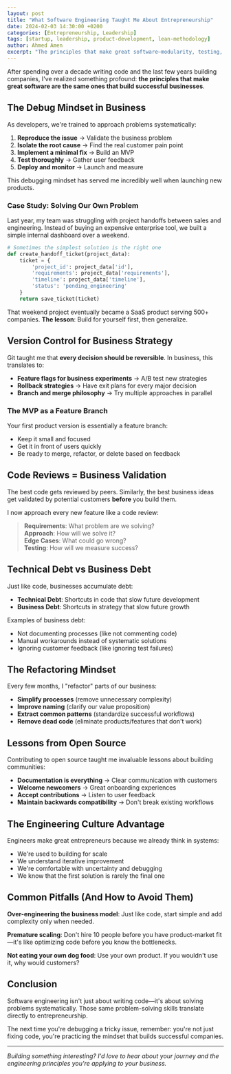 ```yaml
---
layout: post
title: "What Software Engineering Taught Me About Entrepreneurship"
date: 2024-02-03 14:30:00 +0200
categories: [Entrepreneurship, Leadership]
tags: [startup, leadership, product-development, lean-methodology]
author: Ahmed Amen
excerpt: "The principles that make great software—modularity, testing, iteration—are the same ones that build successful businesses."
---
```


After spending over a decade writing code and the last few years building companies, I've realized something profound: **the principles that make great software are the same ones that build successful businesses**.

## The Debug Mindset in Business

As developers, we're trained to approach problems systematically:

1. **Reproduce the issue** → Validate the business problem
2. **Isolate the root cause** → Find the real customer pain point  
3. **Implement a minimal fix** → Build an MVP
4. **Test thoroughly** → Gather user feedback
5. **Deploy and monitor** → Launch and measure

This debugging mindset has served me incredibly well when launching new products.

### Case Study: Solving Our Own Problem

Last year, my team was struggling with project handoffs between sales and engineering. Instead of buying an expensive enterprise tool, we built a simple internal dashboard over a weekend.

```python
# Sometimes the simplest solution is the right one
def create_handoff_ticket(project_data):
    ticket = {
        'project_id': project_data['id'],
        'requirements': project_data['requirements'],
        'timeline': project_data['timeline'],
        'status': 'pending_engineering'
    }
    return save_ticket(ticket)
```

That weekend project eventually became a SaaS product serving 500+ companies. **The lesson**: Build for yourself first, then generalize.

## Version Control for Business Strategy

Git taught me that **every decision should be reversible**. In business, this translates to:

- **Feature flags for business experiments** → A/B test new strategies
- **Rollback strategies** → Have exit plans for every major decision
- **Branch and merge philosophy** → Try multiple approaches in parallel

### The MVP as a Feature Branch

Your first product version is essentially a feature branch:
- Keep it small and focused
- Get it in front of users quickly  
- Be ready to merge, refactor, or delete based on feedback

## Code Reviews = Business Validation

The best code gets reviewed by peers. Similarly, the best business ideas get validated by potential customers **before** you build them.

I now approach every new feature like a code review:

> **Requirements**: What problem are we solving?  
> **Approach**: How will we solve it?  
> **Edge Cases**: What could go wrong?  
> **Testing**: How will we measure success?

## Technical Debt vs Business Debt

Just like code, businesses accumulate debt:

- **Technical Debt**: Shortcuts in code that slow future development
- **Business Debt**: Shortcuts in strategy that slow future growth

Examples of business debt:
- Not documenting processes (like not commenting code)
- Manual workarounds instead of systematic solutions
- Ignoring customer feedback (like ignoring test failures)

## The Refactoring Mindset

Every few months, I "refactor" parts of our business:

- **Simplify processes** (remove unnecessary complexity)
- **Improve naming** (clarify our value proposition)  
- **Extract common patterns** (standardize successful workflows)
- **Remove dead code** (eliminate products/features that don't work)

## Lessons from Open Source

Contributing to open source taught me invaluable lessons about building communities:

- **Documentation is everything** → Clear communication with customers
- **Welcome newcomers** → Great onboarding experiences  
- **Accept contributions** → Listen to user feedback
- **Maintain backwards compatibility** → Don't break existing workflows

## The Engineering Culture Advantage

Engineers make great entrepreneurs because we already think in systems:

- We're used to building for scale
- We understand iterative improvement
- We're comfortable with uncertainty and debugging
- We know that the first solution is rarely the final one

## Common Pitfalls (And How to Avoid Them)

**Over-engineering the business model**: Just like code, start simple and add complexity only when needed.

**Premature scaling**: Don't hire 10 people before you have product-market fit—it's like optimizing code before you know the bottlenecks.

**Not eating your own dog food**: Use your own product. If you wouldn't use it, why would customers?

## Conclusion

Software engineering isn't just about writing code—it's about solving problems systematically. Those same problem-solving skills translate directly to entrepreneurship.

The next time you're debugging a tricky issue, remember: you're not just fixing code, you're practicing the mindset that builds successful companies.

---

*Building something interesting? I'd love to hear about your journey and the engineering principles you're applying to your business.*